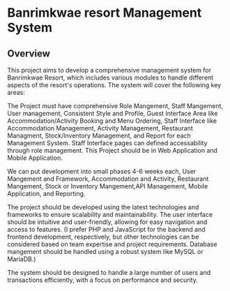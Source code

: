 # Banrimkwae resort Management System
## Overview
This project aims to develop a comprehensive management system for Banrimkwae Resort, which includes various modules to handle different aspects of the resort's operations. The system will cover the following key areas:

The Project must have comprehensive Role Mangement, Staff Mangement, User management, Consistent Style and Profile, Guest Interface Area like Accommodation/Activity Booking and Menu Ordering, Staff Interface like Accommodation Management, Activity Management, Restaurant Managment, Stock/Inventory Management, and Report for each Management System. Staff Interface pages can defined accessability through role management.  This Project should be in Web Application and Mobile Application.

We can put development into small phases 4-6 weeks each, User Mangement and Framework, Accommodation and Activity, Restaurant Mangement, Stock or Inventory Mangement,API Management, Mobile Application, and Reporting.

The project should be developed using the latest technologies and frameworks to ensure scalability and maintainability. The user interface should be intuitive and user-friendly, allowing for easy navigation and access to features. (I prefer PHP and JavaScript for the backend and frontend development, respectively, but other technologies can be considered based on team expertise and project requirements. Database mangement should be handled using a robust system like MySQL or MariaDB.) 

The system should be designed to handle a large number of users and transactions efficiently, with a focus on performance and security.